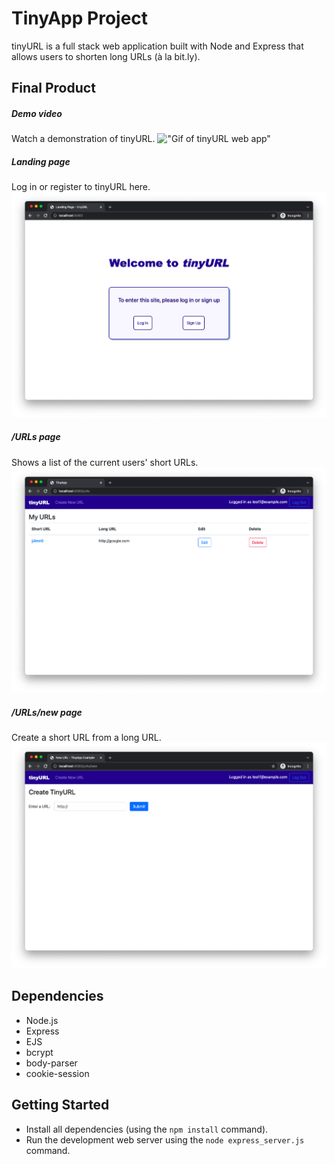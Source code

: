 # TinyApp Project

tinyURL is a full stack web application built with Node and Express that allows users to shorten long URLs (à la bit.ly).

## Final Product
##### Demo video
Watch a demonstration of tinyURL.
!["Gif of tinyURL web app"](https://github.com/s-abdale/tinyapp/blob/master/docs/demo.gif)

##### Landing page
Log in or register to tinyURL here.
!["Screenshot of landing page"](https://github.com/s-abdale/tinyapp/blob/master/docs/landing-page.png)

##### /URLs page
Shows a list of the current users' short URLs.
!["Screenshot of /urls page"](https://github.com/s-abdale/tinyapp/blob/master/docs/my-URLs-page.png)

##### /URLs/new page
Create a short URL from a long URL.
!["Screenshot of /urls/new page"](https://github.com/s-abdale/tinyapp/blob/master/docs/new-URL-page.png)



## Dependencies

- Node.js
- Express
- EJS
- bcrypt
- body-parser
- cookie-session

## Getting Started

- Install all dependencies (using the `npm install` command).
- Run the development web server using the `node express_server.js` command.